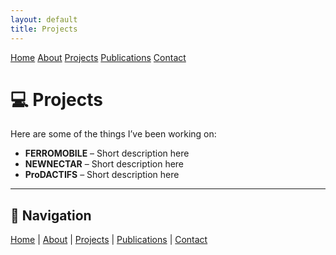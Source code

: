 ```yaml
---
layout: default
title: Projects
---
```


<div class="navbar">
  <a href="/">Home</a>
  <a href="/about">About</a>
  <a href="/projects">Projects</a>
  <a href="/publications">Publications</a>
  <a href="/contact">Contact</a>
</div>

# 💻 Projects

Here are some of the things I’ve been working on:

- **FERROMOBILE** – Short description here
- **NEWNECTAR** – Short description here
- **ProDACTIFS** – Short description here

---

## 🔗 Navigation
[Home](/) | [About](about.md) | [Projects](projects.md) | [Publications](publications.md) | [Contact](contact.md)
